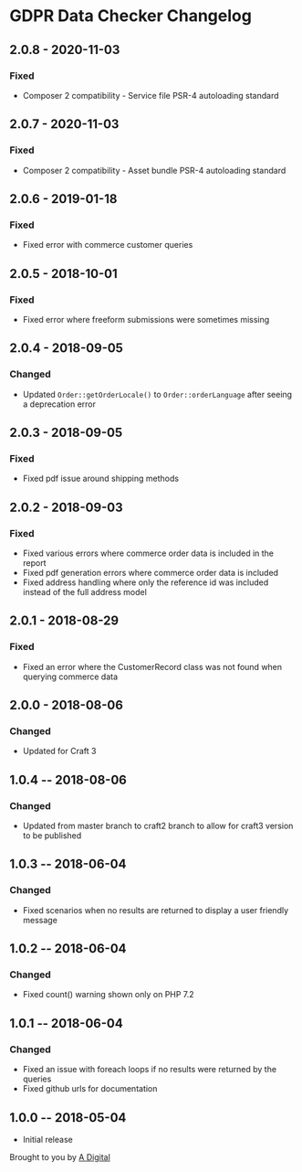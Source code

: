 # GDPR Data Checker Changelog

## 2.0.8 - 2020-11-03
### Fixed
- Composer 2 compatibility - Service file PSR-4 autoloading standard

## 2.0.7 - 2020-11-03
### Fixed
- Composer 2 compatibility - Asset bundle PSR-4 autoloading standard

## 2.0.6 - 2019-01-18
### Fixed
- Fixed error with commerce customer queries

## 2.0.5 - 2018-10-01
### Fixed
- Fixed error where freeform submissions were sometimes missing

## 2.0.4 - 2018-09-05
### Changed
- Updated `Order::getOrderLocale()` to `Order::orderLanguage` after seeing a deprecation error

## 2.0.3 - 2018-09-05
### Fixed
- Fixed pdf issue around shipping methods

## 2.0.2 - 2018-09-03
### Fixed
- Fixed various errors where commerce order data is included in the report
- Fixed pdf generation errors where commerce order data is included
- Fixed address handling where only the reference id was included instead of the full address model

## 2.0.1 - 2018-08-29
### Fixed
- Fixed an error where the CustomerRecord class was not found when querying commerce data

## 2.0.0 - 2018-08-06
### Changed
- Updated for Craft 3

## 1.0.4 -- 2018-08-06
### Changed
* Updated from master branch to craft2 branch to allow for craft3 version to be published

## 1.0.3 -- 2018-06-04
### Changed
* Fixed scenarios when no results are returned to display a user friendly message

## 1.0.2 -- 2018-06-04
### Changed
* Fixed count() warning shown only on PHP 7.2

## 1.0.1 -- 2018-06-04
### Changed
* Fixed an issue with foreach loops if no results were returned by the queries
* Fixed github urls for documentation

## 1.0.0 -- 2018-05-04
* Initial release

Brought to you by [A Digital](https://adigital.agency)